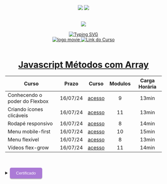 <div align=center>
    <a href="https://github.com/Amanda-ribeiiro/ONE-T6/blob/main/Front%20End%20T6%20-%20ONE/CSS%20Flexbox%20e%20layouts%20responsivos%20CSS%20Flexbox%20e%20layouts%20responsivos/README.md"><img src="https://img.shields.io/badge/Idioma-Portugu%C3%AAs-green"></a>
    <a href="https://github.com/Amanda-ribeiiro/ONE-T6/blob/main/Front%20End%20T6%20-%20ONE/CSS%20Flexbox%20e%20layouts%20responsivos%20CSS%20Flexbox%20e%20layouts%20responsivos/README.en.md"><img src="https://img.shields.io/badge/Language-English-blue"></a>
</div>

<br>
<br>

<div align=center>
    <a href="https://cursos.alura.com.br/formacao-fase-selecao-one6" target="_blank">
        <img align="center"  src="https://github.com/Amanda-ribeiiro/ONE-T6/assets/108890154/6c5ed157-93cb-4487-85cc-075f06bf27c5">
    </a>
</div>

<br>

<div align=center>
  <a href="https://git.io/typing-svg"><img src="https://readme-typing-svg.herokuapp.com?font=Fira+Code&weight=700&size=27&pause=1000&color=5865F2&random=false&width=435&lines=Oracle+Next+Education+-+T6" alt="Typing SVG" />
  </a>
</div>


<div align="center">
    <a href="https://cursos.alura.com.br/dashboard" target="_blank">
        <img src="https://img.shields.io/badge/▶-2a2a2a?style=for-the-badge&logo=movie&logoColor=2a2a2a" target="_blank" alt="logo movie" />
        <img src="https://img.shields.io/badge/Acessar%20o%20Curso%20na%20Plataforma-DE8B36?style=for-the-badge" target="_blank" alt="Link do Curso" />
    </a>
</div>

<br>

<div align="center">
  <h1><a href="https://cursos.alura.com.br/course/css-flexbox-layouts-responsivos">Javascript Métodos com Array</a></h1>
      <table align="center">
        <thead>
          <tr>
            <th>Curso</th>
            <th>Prazo</th>
            <th>Curso</th>
            <th>Modulos</th>
            <th>Carga Horária</th>
          </tr>
        </thead>
        <tbody>
          <tr>
            <td>Conhecendo o poder do Flexbox</td>
            <td align=center>16/07/24</td>
            <td align="center"><a href="https://cursos.alura.com.br/course/css-flexbox-layouts-responsivos/section/14435/tasks" target="_blank">acesso</a></td>
            <td align="center">9</td>
            <td align="center">13min</td>
          </tr>
          <tr>
            <td>Criando ícones clicáveis</td>
            <td align=center>16/07/24</td>
            <td align="center"><a href="https://cursos.alura.com.br/course/html-css-cabecalho-footer-variaveis-css/section/15292/tasks" target="_blank">acesso</a></td>
            <td align="center">11</td>
            <td align="center">13min</td>
          </tr>
          <tr>
            <td>Rodapé responsivo</td>
            <td align=center>16/07/24</td>
            <td align="center"><a href="https://cursos.alura.com.br/course/css-flexbox-layouts-responsivos/section/14436/tasks" target="_blank">acesso</a></td>
            <td align="center">8</td>
            <td align="center">14min</td>
          </tr>
          <tr>
            <td>Menu mobile-first</td>
            <td align=center>16/07/24</td>
            <td align="center"><a href="https://cursos.alura.com.br/course/css-flexbox-layouts-responsivos/section/14437/tasks" target="_blank">acesso</a></td>
            <td align="center">10</td>
            <td align="center">15min</td>
          </tr>
          <tr>
            <td>Menu flexível</td>
            <td align=center>16/07/24</td>
            <td align="center"><a href="https://cursos.alura.com.br/course/css-flexbox-layouts-responsivos/section/14438/tasks" target="_blank">acesso</a></td>
            <td align="center">8</td>
            <td align="center">13min</td>
          </tr>
          <tr>
            <td>Vídeos flex-grow</td>
            <td align=center>16/07/24</td>
            <td align="center"><a href="https://cursos.alura.com.br/course/css-flexbox-layouts-responsivos/section/14439/tasks" target="_blank">acesso</a></td>
            <td align="center">11</td>
            <td align="center">14min</td>
          </tr>
        </tbody>
      </table>  
</div>

<br>
<br>

<details>
    <summary>
        <button style="padding: 10px 20px; background-color: #AB7AD6; color: #FFF; border: none; border-radius: 5px; box-shadow: 0px 2px 2px rgba(0,0,0,0.3); transition: box-shadow 0.3s ease;" onclick="this.style.boxShadow='inset 0px 2px 2px rgba(0,0,0,0.3)'">Certificado
        </button>
    </summary>
    <br>
        <div align="center">
            <a href="https://cursos.alura.com.br/certificate/amanda-ribeiro98/css-flexbox-layouts-responsivos" target="_blank">
                <img src="https://github.com/Amanda-ribeiiro/ONE-T6/assets/108890154/eeba1e2a-d0ed-4755-a179-217405d15ad0" width=700 height=500 alt="Certificado">
            </a>
        </div>
</details>


